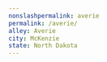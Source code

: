 ```yaml
---
﻿nonslashpermalink: averie
permalink: /averie/
alley: Averie
city: McKenzie
state: North Dakota
---
```

